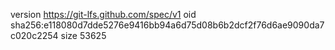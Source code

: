 version https://git-lfs.github.com/spec/v1
oid sha256:e118080d7dde5276e9416bb94a6d75d08b6b2dcf2f76d6ae9090da7c020c2254
size 53625

